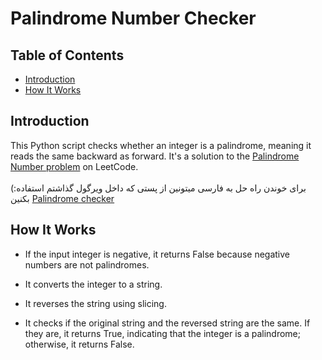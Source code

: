# Palindrome Number Checker

## Table of Contents
- [Introduction](#introduction)
- [How It Works](#how-it-works)

## Introduction
This Python script checks whether an integer is a palindrome, meaning it reads the same backward as forward. It's a solution to the [Palindrome Number problem](https://leetcode.com/problems/palindrome-number/description/) on LeetCode.
<br></br>
(:برای خوندن راه حل به فارسی میتونین از پستی که داخل ویرگول گذاشتم استفاده بکنین
[Palindrome checker](---)

## How It Works
- If the input integer is negative, it returns False because negative numbers are not palindromes.

- It converts the integer to a string.

- It reverses the string using slicing.

- It checks if the original string and the reversed string are the same. If they are, it returns True, indicating that the integer is a palindrome; otherwise, it returns False.

